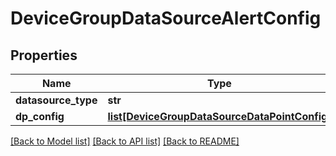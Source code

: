 # DeviceGroupDataSourceAlertConfig

## Properties
Name | Type | Description | Notes
------------ | ------------- | ------------- | -------------
**datasource_type** | **str** |  | [optional] 
**dp_config** | [**list[DeviceGroupDataSourceDataPointConfig]**](DeviceGroupDataSourceDataPointConfig.md) |  | [optional] 

[[Back to Model list]](../README.md#documentation-for-models) [[Back to API list]](../README.md#documentation-for-api-endpoints) [[Back to README]](../README.md)


